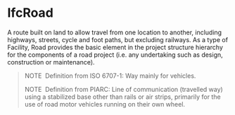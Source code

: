 IfcRoad
=======

A route built on land to allow travel from one location to another, including highways, streets, cycle and foot paths, but excluding railways. As a type of Facility, Road provides the basic element in the project structure hierarchy for the components of a road project (i.e. any undertaking such as design, construction or maintenance). 

> NOTE&nbsp; Definition from ISO 6707-1: Way mainly for vehicles.
>
> NOTE&nbsp; Definition from PIARC: Line of communication (travelled way) using a stabilized base other than rails or air strips, primarily for the use of road motor vehicles running on their own wheel.
